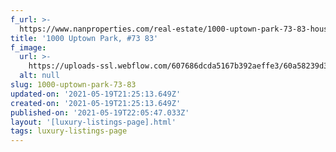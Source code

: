 ```yaml
---
f_url: >-
  https://www.nanproperties.com/real-estate/1000-uptown-park-73-83-houston-tx-77056/30256598/103820847
title: '1000 Uptown Park, #73 83'
f_image:
  url: >-
    https://uploads-ssl.webflow.com/607686dcda5167b392aeffe3/60a58239d30ee02eca6394f4_img-1.jpeg
  alt: null
slug: 1000-uptown-park-73-83
updated-on: '2021-05-19T21:25:13.649Z'
created-on: '2021-05-19T21:25:13.649Z'
published-on: '2021-05-19T22:05:47.033Z'
layout: '[luxury-listings-page].html'
tags: luxury-listings-page
---
```



